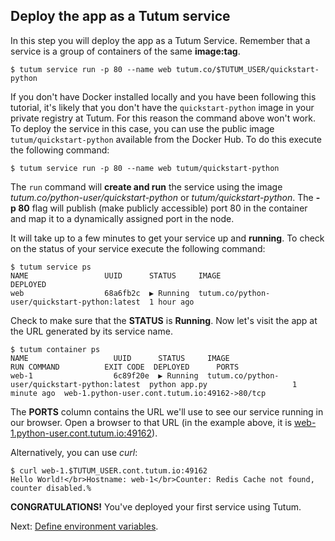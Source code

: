 ## Deploy the app as a Tutum service

In this step you will deploy the app as a Tutum Service. Remember that a service is a group of containers of the same **image:tag**. 

``` 
$ tutum service run -p 80 --name web tutum.co/$TUTUM_USER/quickstart-python
```

If you don't have Docker installed locally and you have been following this tutorial, it's likely that you don't have the `quickstart-python` image in your private registry at Tutum. For this reason the command above won't work. To deploy the service in this case, you can use the public image `tutum/quickstart-python` available from the Docker Hub. To do this execute the following command:

``` 
$ tutum service run -p 80 --name web tutum/quickstart-python
```

The `run` command will **create and run** the service using the image *tutum.co/python-user/quickstart-python* or *tutum/quickstart-python*. The **-p 80** flag will publish (make publicly accessible) port 80 in the container and map it to a dynamically assigned port in the node. 

It will take up to a few minutes to get your service up and **running**. To check on the status of your service execute the following command:

```
$ tutum service ps
NAME                 UUID      STATUS     IMAGE                                          DEPLOYED
web                  68a6fb2c  ▶ Running  tutum.co/python-user/quickstart-python:latest  1 hour ago
```

Check to make sure that the **STATUS** is **Running**. Now let's visit the app at the URL generated by its service name. 

```
$ tutum container ps
NAME                   UUID      STATUS     IMAGE                                          RUN COMMAND          EXIT CODE  DEPLOYED      PORTS
web-1                  6c89f20e  ▶ Running  tutum.co/python-user/quickstart-python:latest  python app.py                   1 minute ago  web-1.python-user.cont.tutum.io:49162->80/tcp
```

The **PORTS** column contains the URL we'll use to see our service running in our browser. Open a browser to that URL (in the example above, it is [web-1.python-user.cont.tutum.io:49162](web-1.python-user.cont.tutum.io:49162)). 

Alternatively, you can use *curl*:

```
$ curl web-1.$TUTUM_USER.cont.tutum.io:49162                                                                                                                      
Hello World!</br>Hostname: web-1</br>Counter: Redis Cache not found, counter disabled.%
``` 

**CONGRATULATIONS!** You've deployed your first service using Tutum.

Next: [Define environment variables](https://support.tutum.co/support/solutions/articles/5000539703).

